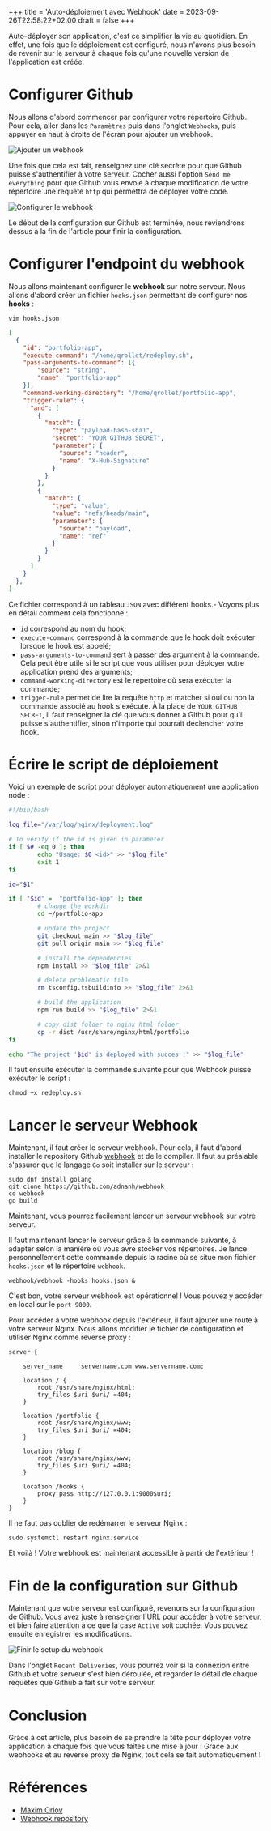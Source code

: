 +++
title = 'Auto-déploiement avec Webhook'
date = 2023-09-26T22:58:22+02:00
draft = false
+++

Auto-déployer son application, c'est ce simplifier la vie au quotidien. En effet, une fois que le déploiement est configuré, nous n'avons plus besoin de revenir sur le serveur à chaque fois qu'une nouvelle version de l'application est créée.

# Configurer Github

Nous allons d'abord commencer par configurer votre répertoire Github. Pour cela, aller dans les `Paramètres` puis dans l'onglet `Webhooks`, puis appuyer en haut à droite de l'écran pour ajouter un webhook.

![Ajouter un webhook](/images/server/add_webhook.png)

Une fois que cela est fait, renseignez une clé secrète pour que Github puisse s'authentifier à votre serveur. Cocher aussi l'option `Send me everything` pour que Github vous envoie à chaque modification de votre répertoire une requête `http` qui permettra de déployer votre code.

![Configurer le webhook](/images/server/set_up_webhook.png)

Le début de la configuration sur Github est terminée, nous reviendrons dessus à la fin de l'article pour finir la configuration.


# Configurer l'endpoint du webhook

Nous allons maintenant configurer le **webhook** sur notre serveur. Nous allons d'abord créer un fichier `hooks.json` permettant de configurer nos **hooks** :

```
vim hooks.json
```

```json
[
  {
    "id": "portfolio-app",
    "execute-command": "/home/qrollet/redeploy.sh",
    "pass-arguments-to-command": [{
        "source": "string",
        "name": "portfolio-app"
    }],
    "command-working-directory": "/home/qrollet/portfolio-app",
    "trigger-rule": {
      "and": [
        {
          "match": {
            "type": "payload-hash-sha1",
            "secret": "YOUR GITHUB SECRET",
            "parameter": {
              "source": "header",
              "name": "X-Hub-Signature"
            }
          }
        },
        {
          "match": {
            "type": "value",
            "value": "refs/heads/main",
            "parameter": {
              "source": "payload",
              "name": "ref"
            }
          }
        }
      ]
    }
  },
]
```

Ce fichier correspond à un tableau `JSON` avec différent hooks.- Voyons plus en détail comment cela fonctionne :
- `id` correspond au nom du hook;
- `execute-command` correspond à la commande que le hook doit exécuter lorsque le hook est appelé;
- `pass-arguments-to-command` sert à passer des argument à la commande. Cela peut être utile si le script que vous utiliser pour déployer votre application prend des arguments;
- `command-working-directory` est le répertoire où sera exécuter la commande;
- `trigger-rule` permet de lire la requête `http` et matcher si oui ou non la commande associé au hook s'exécute. À la place de `YOUR GITHUB SECRET`, il faut renseigner la clé que vous donner à Github pour qu'il puisse s'authentifier, sinon n'importe qui pourrait déclencher votre hook.

# Écrire le script de déploiement

Voici un exemple de script pour déployer automatiquement une application node :

```bash
#!/bin/bash

log_file="/var/log/nginx/deployment.log"

# To verify if the id is given in parameter
if [ $# -eq 0 ]; then
        echo "Usage: $0 <id>" >> "$log_file"
        exit 1
fi

id="$1"

if [ "$id" =  "portfolio-app" ]; then
        # change the workdir
        cd ~/portfolio-app

        # update the project
        git checkout main >> "$log_file"
        git pull origin main >> "$log_file"

        # install the dependencies
        npm install >> "$log_file" 2>&1

        # delete problematic file
        rm tsconfig.tsbuildinfo >> "$log_file" 2>&1

        # build the application
        npm run build >> "$log_file" 2>&1

        # copy dist folder to nginx html folder
        cp -r dist /usr/share/nginx/html/portfolio
fi

echo "The project '$id' is deployed with succes !" >> "$log_file"
```

Il faut ensuite exécuter la commande suivante pour que Webhook puisse exécuter le script :
```
chmod +x redeploy.sh
```

# Lancer le serveur Webhook

Maintenant, il faut créer le serveur webhook. Pour cela, il faut d'abord installer le repository Github [webhook](https://github.com/adnanh/webhook) et de le compiler. Il faut au préalable s'assurer que le langage `Go` soit installer sur le serveur :

```
sudo dnf install golang
git clone https://github.com/adnanh/webhook
cd webhook
go build
```

Maintenant, vous pourrez facilement lancer un serveur webhook sur votre serveur.

Il faut maintenant lancer le serveur grâce à la commande suivante, à adapter selon la manière où vous avre stocker vos répertoires. Je lance personnellement cette commande depuis la racine où se situe mon fichier `hooks.json` et le répertoire `webhook`.

```
webhook/webhook -hooks hooks.json &
```

C'est bon, votre serveur webhook est opérationnel ! Vous pouvez y accéder en local sur le `port 9000`.

Pour accéder à votre webhook depuis l'extérieur, il faut ajouter une route à votre serveur Nginx. Nous allons modifier le fichier de configuration et utiliser Nginx comme reverse proxy :
```
server {

    server_name     servername.com www.servername.com;

    location / {
        root /usr/share/nginx/html;
        try_files $uri $uri/ =404;
    }

    location /portfolio {
        root /usr/share/nginx/www;
        try_files $uri $uri/ =404;
    }

    location /blog {
        root /usr/share/nginx/www;
        try_files $uri $uri/ =404;
    }

    location /hooks {
        proxy_pass http://127.0.0.1:9000$uri;
    }
}
```

Il ne faut pas oublier de redémarrer le serveur Nginx :
```
sudo systemctl restart nginx.service
```

Et voilà ! Votre webhook est maintenant accessible à partir de l'extérieur !

# Fin de la configuration sur Github

Maintenant que votre serveur est configuré, revenons sur la configuration de Github. Vous avez juste à renseigner l'URL pour accéder à votre serveur, et bien faire attention à ce que la case `Active` soit cochée. Vous pouvez ensuite enregistrer les modifications.

![Finir le setup du webhook](/images/server/finish_setup.png)

Dans l'onglet `Recent Deliveries`, vous pourrez voir si la connexion entre Github et votre serveur s'est bien déroulée, et regarder le détail de chaque requêtes que Github a fait sur votre serveur.

# Conclusion

Grâce à cet article, plus besoin de se prendre la tête pour déployer votre application à chaque fois que vous faîtes une mise à jour ! Grâce aux webhooks et au reverse proxy de Nginx, tout cela se fait automatiquement !

# Références
- [Maxim Orlov](https://maximorlov.com/automated-deployments-from-github-with-webhook/)
- [Webhook repository](https://github.com/adnanh/webhook)